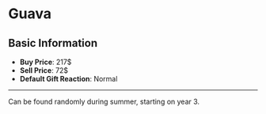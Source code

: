 # Guava

## Basic Information

- **Buy Price**: 217$
- **Sell Price**: 72$
- **Default Gift Reaction**: Normal

---
Can be found randomly during summer, starting on year 3.
